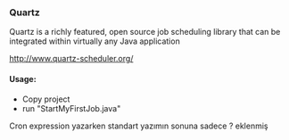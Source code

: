 ### Quartz

Quartz is a richly featured, open source job scheduling library that can be integrated within virtually any Java application

http://www.quartz-scheduler.org/

#### Usage:
- Copy project
- run "StartMyFirstJob.java"



Cron expression yazarken standart yazımın sonuna sadece ? eklenmiş